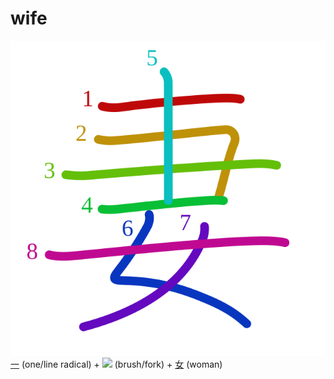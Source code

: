 # wife
![59bb](Kanji/kanji-colorize/59bb.svg)
[一](Kanji/kanji-dict/一.md) (one/line radical) + [![](http://www.kanjidamage.com/assets/radsmall/brush-b9ce6d3871bab51c139599dbd68786430d57313f9b51cc9331f86c7216880600.jpg)](http://www.kanjidamage.com/kanji/1658-brushfork) (brush/fork) + [女](Kanji/kanji-dict/女.md) (woman)